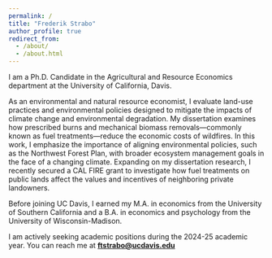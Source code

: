 ```yaml
---
permalink: /
title: "Frederik Strabo"
author_profile: true
redirect_from: 
  - /about/
  - /about.html
---
```


I am a Ph.D. Candidate in the Agricultural and Resource Economics department at the University of California, Davis.

As an environmental and natural resource economist, I evaluate land-use practices and environmental policies designed to mitigate the impacts of climate change and environmental degradation. My dissertation examines how prescribed burns and mechanical biomass removals—commonly known as fuel treatments—reduce the economic costs of wildfires. In this work, I emphasize the importance of aligning environmental policies, such as the Northwest Forest Plan, with broader ecosystem management goals in the face of a changing climate. Expanding on my dissertation research, I recently secured a CAL FIRE grant to investigate how fuel treatments on public lands affect the values and incentives of neighboring private landowners.

Before joining UC Davis, I earned my M.A. in economics from the University of Southern California and a B.A. in economics and psychology from the University of Wisconsin-Madison. 

I am actively seeking academic positions during the 2024-25 academic year. You can reach me at **ftstrabo@ucdavis.edu**
